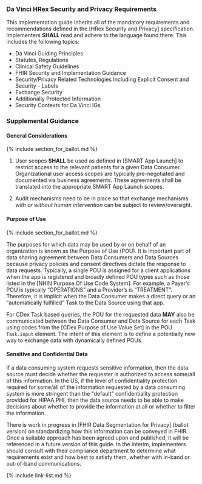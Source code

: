 ### Da Vinci HRex Security and Privacy Requirements

This implementation guide inherits all of the mandatory requirements and recommendations defined in the [HRex Security and Privacy] specification.   Implementers **SHALL** read and adhere to the language found there. This includes the following topics:

- Da Vinci Guiding Principles
- Statutes, Regulations
- Clinical Safety Guidelines
- FHIR Security and Implementation Guidance
- Security/Privacy Related Technologies Including Explicit Consent and Security - Labels
- Exchange Security
- Additionally Protected Information
- Security Contexts for Da Vinci IGs

### Supplemental Guidance

#### General Considerations

{% include section_for_ballot.md %}

1. User scopes **SHALL** be used as defined in [SMART App Launch] to restrict access to the relevant patients for a given Data Consumer.  Organizational user access scopes are typically pre-negotiated and documented via business agreements. These agreements shall be translated into the appropriate SMART App Launch scopes.

1. Audit mechanisms need to be in place so that exchange mechanisms *with or without human intervention* can be subject to review/oversight.

#### Purpose of Use

{% include section_for_ballot.md %}

The purposes for which data may be used by or on behalf of an organization is known as the Purpose of Use (POU). It is important part of data sharing agreement between Data Consumers and Data Sources because privacy policies and consent directives dictate the response to data requests.  Typically, a single POU is assigned for a client applications when the app is registered and broadly defined POU types such as those listed in the [NHIN Purpose Of Use Code System].  For example, a Payer’s POU is typically “OPERATIONS” and a Provider’s is “TREATMENT”.  Therefore, it is implicit when the Data Consumer makes a direct query or an “automatically fulfilled” Task to the Data Source using that app.

For CDex Task based queries, the POU for the requested data **MAY** also be communicated between the Data Consumer and Data Source for each Task using codes from the [CDex Purpose of Use Value Set] in the POU `Task.input` element. The intent of this element is to define a potentially new way to exchange data with dynamically defined POUs.


#### Sensitive and Confidential Data

If a data consuming system requests sensitive information, then the data source must decide whether the requester is authorized to access some/all of this information.  In the US, if the level of confidentiality protection required for some/all of the information requested by a data consuming system is more stringent than the "default" confidentiality protection provided for HIPAA PHI, then the data source needs to be able to make decisions about whether to provide the information at all or whether to filter the information.

There is work in progress in [FHIR Data Segmentation for Privacy] (ballot version) on standardizing how this information can be conveyed in FHIR. Once a suitable approach has been agreed upon and published, it will be referenced in a future version of this guide.  In the interim, implementers should consult with their compliance department to determine what requirements exist and how best to satisfy them, whether with in-band or out-of-band communications.

{% include link-list.md %}
